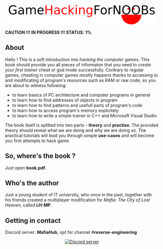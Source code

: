 <div align="center">
    <img src="https://raw.githubusercontent.com/Romop5/GameHackingForNoobs/master/logo.png" alt="Logo" /></a>
</div>

**CAUTION !!! IN PROGRESS !!! STATUS: 1%**

## About
Hello ! This is a soft introduction into *hacking the computer games*. This book should provide you
all pieces of informaton that you need to *create your first trainer cheat* or god mode successfully.
Contrary to regular games, cheating in computer games mostly happens thanks to accessing to
and modificating of program's resources such as RAM or raw code, so you are about to witness
following:
* to learn basics of PC architecture and computer programs in general
* to learn how to find addresses of objects in program 
* to learn how to find patterns and usefull parts of program's code
* to learn how to access program's memory explicitely
* to learn how to write a simple trainer in C++ and Microsoft Visual Studio

The book itself is splitted into two parts - **theory** and **practise**.
The provided theory should reveal what we are doing and why we are doing so.
The practical tutorials will lead you through simple **use-cases** and will become you first attempts to
hack game.

## So, where's the book ?
Just open **book.pdf**.
## Who's the author

Just a young student of IT university, who once in the past, together with his friends created a multiplayer modification for
*Mafia: The City of Lost Heaven*, called **LH-MP**. 

## Getting in contact

Discord server: **MafiaHub**, opt for channel #**reverse-engineering**

<div align="center">
    <a href="https://discord.gg/vdb4fFr"><img src="https://img.shields.io/discord/402098213114347520.svg" alt="Discord server" /></a>
</div>

